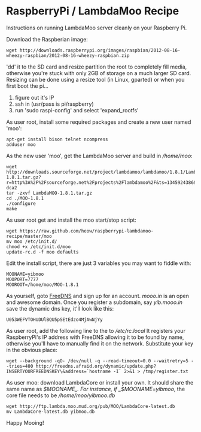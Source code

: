RaspberryPi / LambdaMoo Recipe
===============================

Instructions on running LambdaMoo server cleanly on your Raspberry Pi.

Download the Raspberian image:

    wget http://downloads.raspberrypi.org/images/raspbian/2012-08-16-wheezy-raspbian/2012-08-16-wheezy-raspbian.zip 

'dd' it to the SD card and resize partition the root to completely fill media, otherwise you're stuck with only 2GB of storage on a much larger SD card.  Resizing can be done using a resize tool (in Linux, gparted) or when you first boot the pi...

1. figure out it's IP
2. ssh in (usr/pass is pi/raspberry)
3. run 'sudo raspi-config' and select 'expand_rootfs'

As user root, install some required packages and create a new user named 'moo':

    apt-get install bison telnet ncompress
    adduser moo

As the new user 'moo', get the LambdaMoo server and build in _/home/moo_:

    wget  http://downloads.sourceforge.net/project/lambdamoo/lambdamoo/1.8.1/LambdaMOO-1.8.1.tar.gz?r=http%3A%2F%2Fsourceforge.net%2Fprojects%2Flambdamoo%2F&ts=1345924386&use_mirror=superb-dca2
    tar -zxvf LambdaMOO-1.8.1.tar.gz
    cd ./MOO-1.8.1
    ./configure
    make

As user root get and install the moo start/stop script:

    wget https://raw.github.com/heow/raspberrypi-lambdamoo-recipe/master/moo
    mv moo /etc/init.d/
    chmod +x /etc/init.d/moo
    update-rc.d -f moo defaults

Edit the install script, there are just 3 variables you may want to fiddle with:

    MOONAME=yibmoo
    MOOPORT=7777
    MOOROOT=/home/moo/MOO-1.8.1

As yourself, goto [FreeDNS](http://freedns.afraid.org) and sign up for an account.  _mooo.in_ is an open and awesome domain.  Once you register a subdomain, say _yib.mooo.in_ save the dynamic dns key, it'll look like this:

    U053WEFVTOHUDUlBQU5pSEtEdzo4MjAwNjYy

As user root, add the following line to the to _/etc/rc.local_  It registers your RaspberryPi's IP address with FreeDNS allowing it to be found by name, otherwise you'll have to manually find it on the network.  Substitute your key in the obvious place:

    wget --background -qO- /dev/null -q --read-timeout=0.0 --waitretry=5 --tries=400 http://freedns.afraid.org/dynamic/update.php?INSERTYOURFREEDNSKEY\&address=`hostname -I` 2>&1 > /tmp/register.txt

As user moo:  download LambdaCore or install your own.  It should share the same name as _$MOONAME_.  For instance, if _$MOONAME=yibmoo_, the core file needs to be _/home/moo/yibmoo.db_

    wget http://ftp.lambda.moo.mud.org/pub/MOO/LambdaCore-latest.db
    mv LambdaCore-latest.db yibmoo.db

Happy Mooing!
